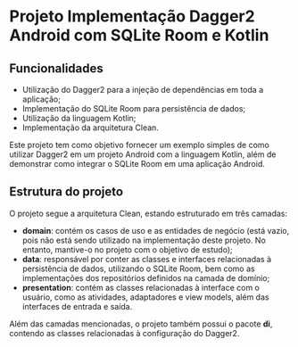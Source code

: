 <h1>Projeto Implementação Dagger2 Android com SQLite Room e Kotlin</h1>

<h2>Funcionalidades</h2>
<ul>
  <li>Utilização do Dagger2 para a injeção de dependências em toda a aplicação;</li>
  <li>Implementação do SQLite Room para persistência de dados;</li>
  <li>Utilização da linguagem Kotlin;</li>
  <li>Implementação da arquitetura Clean.</li>
</ul>

<p>Este projeto tem como objetivo fornecer um exemplo simples de como utilizar Dagger2 em um projeto Android com a linguagem Kotlin, além de demonstrar como integrar o SQLite Room em uma aplicação Android.</p>

<h2>Estrutura do projeto</h2>
<p>O projeto segue a arquitetura Clean, estando estruturado em três camadas:</p>
<ul>
  <li><strong>domain</strong>: contém os casos de uso e as entidades de negócio (está vazio, pois não está sendo utilizado na implementação deste projeto. No entanto, mantive-o no projeto com o objetivo de estudo);</li>
  <li><strong>data</strong>: responsável por conter as classes e interfaces relacionadas à persistência de dados, utilizando o SQLite Room, bem como as implementações dos repositórios definidos na camada de domínio;</li>
  <li><strong>presentation</strong>: contém as classes relacionadas à interface com o usuário, como as atividades, adaptadores e view models, além das interfaces de entrada e saída.</li>
</ul>

<p>Além das camadas mencionadas, o projeto também possui o pacote <strong>di</strong>, contendo as classes relacionadas à configuração do Dagger2.</p>
